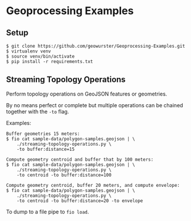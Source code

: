Geoprocessing Examples
======================


Setup
-----

```console
$ git clone https://github.com/geowurster/Geoprocessing-Examples.git
$ virtualenv venv
$ source venv/bin/activate
$ pip install -r requirements.txt
```


Streaming Topology Operations
-----------------------------

Perform topology operations on GeoJSON features or geometries.

By no means perfect or complete but multiple operations can be chained
together with the `-to` flag.

Examples:

    Buffer geometries 15 meters:
    $ fio cat sample-data/polygon-samples.geojson | \
        ./streaming-topology-operations.py \
        -to buffer:distance=15

    Compute geometry centroid and buffer that by 100 meters:
    $ fio cat sample-data/polygon-samples.geojson | \
        ./streaming-topology-operations.py \
        -to centroid -to buffer:distance=100

    Compute geometry centroid, buffer 20 meters, and compute envelope:
    $ fio cat sample-data/polygon-samples.geojson | \
        ./streaming-topology-operations.py \
        -to centroid -to buffer:distance=20 -to envelope

To dump to a file pipe to `fio load`.




